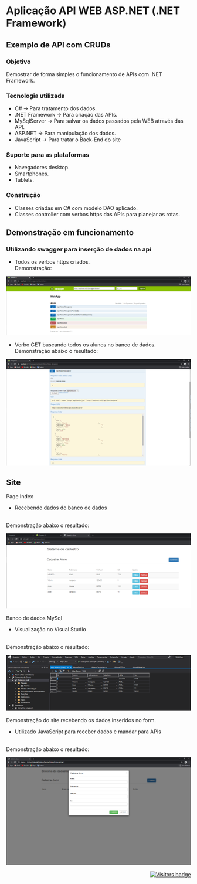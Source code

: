 # Aplicação API WEB ASP.NET (.NET Framework)

## Exemplo de API com CRUDs

### Objetivo
Demostrar de forma simples o funcionamento de APIs com .NET Framework.

### Tecnologia utilizada
* C# -> Para tratamento dos dados.
* .NET Framework -> Para criação das APIs.
* MySqlServer -> Para salvar os dados passados pela WEB através das API.
* ASP.NET -> Para manipulação dos dados.
* JavaScript -> Para tratar o Back-End do site

### Suporte para as plataformas
* Navegadores desktop.
* Smartphones.
* Tablets.

### Construção
* Classes criadas em C# com modelo DAO aplicado.
* Classes controller com verbos https das APIs para planejar as rotas.


## Demonstração em funcionamento

### Utilizando swagger para inserção de dados na api
* Todos os verbos https criados.
</br>Demonstração:

![api](https://github.com/SayansED/aplicacao_web_api/blob/master/Site/Imagens/AppWebApi/swaggerIndex.png)

* Verbo GET buscando todos os alunos no banco de dados.
</br>Demonstração abaixo o resultado:

![api get](https://github.com/SayansED/aplicacao_web_api/blob/master/Site/Imagens/AppWebApi/swaggerRecuperar.png)


## Site 
Page Index
* Recebendo dados do banco de dados

</br>Demonstração abaixo o resultado:

![site](https://github.com/SayansED/aplicacao_web_api/blob/master/Site/Imagens/Site/Index.png)


Banco de dados MySql
* Visualização no Visual Studio

</br>Demonstração abaixo o resultado:

![site](https://github.com/SayansED/aplicacao_web_api/blob/master/Site/Imagens/AppWebApi/BDSite.png)


Demonstração do site recebendo os dados inseridos no form.
* Utilizado JavaScript para receber dados e mandar para APIs

</br>Demonstração abaixo o resultado:

![site](https://github.com/SayansED/aplicacao_web_api/blob/master/Site/Imagens/Site/indexCadastrar.png)


<p align="right">
  <a href="https://badges.pufler.dev">
      <img src="https://badges.pufler.dev/visits/sayansed/sayansed" alt="Visitors badge" />
   </a>
</p>
